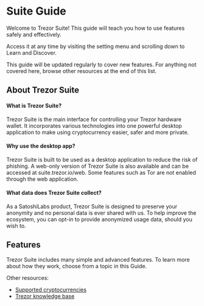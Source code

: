 # Suite Guide

Welcome to Trezor Suite! This guide will teach you how to use features safely and effectively.

Access it at any time by visiting the setting menu and scrolling down to Learn and Discover.

This guide will be updated regularly to cover new features. For anything not covered here, browse other resources at the end of this list.

## About Trezor Suite

#### What is Trezor Suite?

Trezor Suite is the main interface for controlling your Trezor hardware wallet. It incorporates various technologies into one powerful desktop application to make using cryptocurrency easier, safer and more private.

#### Why use the desktop app?

Trezor Suite is built to be used as a desktop application to reduce the risk of phishing. A web-only version of Trezor Suite is also available and can be accessed at suite.trezor.io/web. Some features such as Tor are not enabled through the web application.

#### What data does Trezor Suite collect?

As a SatoshiLabs product, Trezor Suite is designed to preserve your anonymity and no personal data is ever shared with us. To help improve the ecosystem, you can opt-in to provide anonymized usage data, should you wish to.

## Features

Trezor Suite includes many simple and advanced features. To learn more about how they work, choose from a topic in this Guide.

Other resources:

* [Supported cryptocurrencies](https://trezor.io/coins/)
* [Trezor knowledge base](https://trezor.io/learn)
